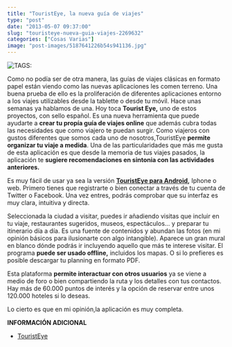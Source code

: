 ```yaml
---
title: "TouristEye, la nueva guía de viajes"
type: "post"
date: "2013-05-07 09:37:00"
slug: "touristeye-nueva-guia-viajes-2269632"
categories: ["Cosas Varias"]
image: "post-images/5187641226b54s941136.jpg"
---
```


 ![ TAGS:](post-images/5187641226b54s941136.jpg "touristeye")

 Como no podía ser de otra manera, las guías de viajes clásicas en formato papel están viendo como las nuevas aplicaciones les comen terreno. Una buena prueba de ello es la proliferación de diferentes aplicaciones entorno a los viajes utilizables desde la tablette o desde tu móvil. Hace unas semanas ya hablamos de una. Hoy toca **Tourist Eye,** uno de estos proyectos, con sello español. Es una nueva herramienta que puede ayudarte a **crear tu propía guía de viajes online** que además cubra todas las necesidades que como viajero te puedan surgir. Como viajeros con gustos diferentes que somos cada uno de nosotros,TouristEye **permite organizar tu viaje a medida**. Una de las particularidades que más me gusta de esta aplicación es que desde la memoria de tus viajes pasados, la aplicación te **sugiere recomendaciones en sintonia con las actividades anteriores.**

 Es muy fácil de usar ya sea la versión **[TouristEye para Android](http://www.androidpit.es/es/android/market/aplicaciones/aplicacion/com.touristeye/TouristEye-Guia-de-Viaje),** Iphone o web. Primero tienes que registrarte o bien conectar a través de tu cuenta de Twitter o Facebook. Una vez entres, podrás comprobar que su interfaz es muy clara, intuitiva y directa.

 Seleccionada la ciudad a visitar, puedes ir añadiendo visitas que incluir en tu viaje, restaurantes sugeridos, museos, espectáculos... y preparar tu itinerario día a día. Es una fuente de contenidos y abundan las fotos (en mi opinión básicos para ilusionarte con algo intangible). Aparece un gran mural en blanco dónde podrás ir incluyendo aquello que más te interese visitar. El programa **puede ser usado offline,** incluidos los mapas. O si lo prefieres es posible descargar tu planning en formato PDF.

 Esta plataforma **permite interactuar con otros usuarios** ya se viene a medio de foro o bien compartiendo la ruta y los detalles con tus contactos. Hay más de 60.000 puntos de interés y la opción de reservar entre unos 120.000 hoteles si lo deseas.

 Lo cierto es que en mi opinión,la aplicación es muy completa.

 **INFORMACIÓN ADICIONAL**

- [TouristEye](http://www.touristeye.es/)